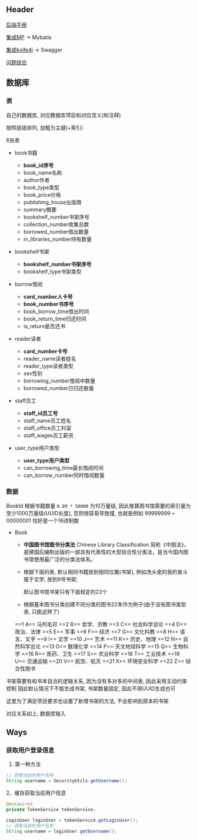 ## Header

[后端手册](https://doc.ruoyi.vip/ruoyi-vue/document/htsc.html#%E5%88%86%E9%A1%B5%E5%AE%9E%E7%8E%B0)

[集成MP](https://doc.ruoyi.vip/ruoyi-vue/document/cjjc.html#%E9%9B%86%E6%88%90mybatisplus%E5%AE%9E%E7%8E%B0mybatis%E5%A2%9E%E5%BC%BA) -> Mybatis

[集成knife4j](https://doc.ruoyi.vip/ruoyi-vue/document/cjjc.html#%E9%9B%86%E6%88%90knife4j%E5%AE%9E%E7%8E%B0swagger%E6%96%87%E6%A1%A3%E5%A2%9E%E5%BC%BA) -> Swagger

[问题综合](https://doc.ruoyi.vip/ruoyi-vue/other/faq.html)

## 数据库

### 表

自己的数据库, 对应数据库项目和对应含义(和注释)

按照层级排列, 加粗为主键(+索引)

6张表

* book书籍

    * **book_id序号**
    * book_name名称
    * author作者
    * book_type类型
    * book_price价格
    * publishing_house出版商
    * summary概要
    * bookshelf_number书架序号
    * collection_number收集总数
    * borrowed_number借出数量
    * in_libraries_number持有数量
* bookshelf书架

    * **bookshelf_number书架序号**
    * bookshelf_type书架类型
* borrow借阅

    * **card_number人卡号**
    * **book_number书序号**
    * book_borrow_time借出时间
    * book_return_time归还时间
    * is_return是否还书
* reader读者

    * **card_number卡号**
    * reader_name读者姓名
    * reader_type读者类型
    * sex性别
    * borrowing_number借阅中数量
    * borrowed_number已归还数量
* staff员工

    * **staff_id员工号**
    * staff_name员工姓名
    * staff_office员工科室
    * staff_wages员工薪资
* user_type用户类型

    * **user_type用户类型**
    * can_borrowing_time最长借阅时间
    * can_borrow_number同时借阅数量

### 数据

BookId 根据书籍数量 `0.89 * 50000` 为10万量级, 因此推算图书馆需要的索引量为至少1000万量级(UUID长度), 否则很容易导致撞, 也就是例如 99999999 ~ 00000001 恰好是一个16进制数

* Book

    * **中国图书馆图书分类法**
      Chinese Library Classification
      简称《中图法》，是建国后编制出版的一部具有代表性的大型综合性分类法，是当今国内图书馆使用最广泛的分类法体系。
    * 根据下面的表, 默认相同书籍放到相同位置(书架), 例如洗头佬的我的奋斗属于文学, 放到9号书架;

      默认图书馆书架只有下面规定的22个
    * 根据基本图书分类创建不同分类的图书22本作为例子(由于没有图书类型表, 只能这样了)

    ==1	A==	马列毛邓
    ==2	B==	哲学、宗教
    ==3	C==	社会科学总论
    ==4	D==	政治、法律
    ==5	E==	军事
    ==6	F==	经济
    ==7	G==	文化科教
    ==8	H==	语言、文字
    ==9	I==	文学
    ==10	J==	艺术
    ==11	K==	历史、地理
    ==12	N==	自然科学总论
    ==13	O==	数理化学
    ==14	P==	天文地球科学
    ==15	Q==	生物科学
    ==16	R==	医药、卫生
    ==17	S==	农业科学
    ==18	T==	工业技术
    ==19	U==	交通运输
    ==20	V==	航空、航天
    ==21	X==	环境安全科学
    ==22	Z==	综合性图书

书架需要有和书本自洽的逻辑关系, 因为没有多对多的中间表, 因此采用主动约束控制
因此默认情况下不能生成书架, 书架数量固定, 因此不用UUID生成也可

这里为了满足项目要求也设置了新增书架的方法, 不会影响到原本的书架

对应关系如上, 数据库输入

## Ways

### 获取用户登录信息

1. 第一种方法

```java
// 获取当前的用户名称
String username = SecurityUtils.getUsername();
```

2、缓存获取当前用户信息

```java
@Autowired
private TokenService tokenService;

LoginUser loginUser = tokenService.getLoginUser();
// 获取当前的用户名称
String username = loginUser.getUsername();
```
